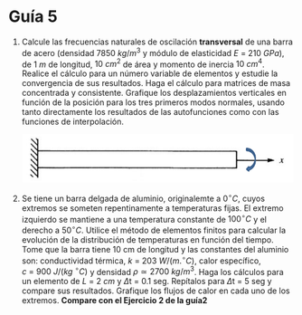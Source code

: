 # Guía 5

1. Calcule las frecuencias naturales de oscilación **transversal** de una
barra de acero (densidad $7850~kg/m^3$ y módulo de elasticidad 
$E~=~210~GPa$), de $1~m$ de longitud, $10~cm^2$ de área y momento de inercia
$10~cm^4$. Realice el cálculo para un número variable de
elementos y estudie la convergencia de sus resultados. Haga el cálculo
para matrices de masa concentrada y consistente. Grafique los
desplazamientos verticales en función de la posición para los tres primeros modos
normales, usando tanto directamente los resultados de las autofunciones 
como con las funciones de interpolación.

    ![Imagen 5-1](./img/img-5-1.png "Ejercicio 5-1")

1. Se tiene un barra delgada de aluminio, originalemte a $0^\circ C$, cuyos extremos se someten repentinamente a temperaturas fijas. El extremo izquierdo se mantiene a una temperatura constante de $100^\circ C$ y el derecho a $50^\circ C$. Utilice el método de elementos finitos para calcular la evolución de la distribución de temperaturas en función del tiempo. Tome que la barra tiene 10 cm de longitud y las constantes del aluminio son: conductividad térmica, $k~=~203~W/(m.^\circ C)$, calor específico, $c~=~900~J/(kg~^\circ C)$ y densidad $\rho≃2700~kg/m^3$. Haga los cálculos para un elemento de $L~=~2~cm$ y $\Delta$t = 0.1 seg. 
Repítalos para $\Delta$t = 5 seg y compare sus resultados.
Grafique los flujos de calor en cada uno de los extremos.
**Compare con el Ejercicio 2 de la guía2**
